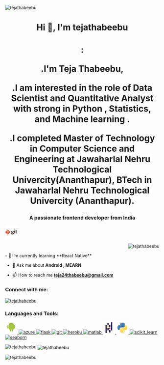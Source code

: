 <p align="left"> <img src="https://thumbs.dreamstime.com/z/big-data-center-analyzes-data-science-background-presentation-big-data-center-analyzes-data-science-background-159196598.jpg"alt="tejathabeebu" /> </p>
<h1 align="center">Hi 👋, I'm tejathabeebu</h1>
<h1 align="center">:
  
.I'm Teja Thabeebu, 
  
.I am interested in the role of Data Scientist and Quantitative Analyst with strong in Python , Statistics, and Machine learning . 
  
.I completed Master of Technology in Computer Science and Engineering at Jawaharlal Nehru Technological Univercity(Ananthapur), BTech in Jawaharlal Nehru    Technological Univercity (Ananthapur).</h1> 
<h3 align="center">A passionate frontend developer from India</h3>
<img src="https://github.com/devicons/devicon/blob/master/icons/git/git-original-wordmark.svg" title="Git" **alt="Git" width="40" height="40"/>&nbsp;
<p align="right"> <img src="https://cdn.dribbble.com/users/17707/screenshots/2413754/rrr.gif" alt="tejathabeebu" /> </p>
- 🌱 I’m currently learning **React Native**

- 💬 Ask me about **Android , MEARN**

- 📫 How to reach me **teja24thabeebu@gmail.com**

<h3 align="left">Connect with me:</h3>
<p align="left">
<a href="https://linkedin.com/in/tejathabeebu" target="blank"><img align="center" src="https://raw.githubusercontent.com/rahuldkjain/github-profile-readme-generator/master/src/images/icons/Social/linked-in-alt.svg" alt="tejathabeebu" height="30" width="40" /></a>
</p>
<h3 align="left">Languages and Tools:</h3>
<p align="left"> <a href="https://developer.android.com" target="_blank" rel="noreferrer"> <img src="https://raw.githubusercontent.com/devicons/devicon/master/icons/android/android-original-wordmark.svg" alt="android" width="40" height="40"/> </a> <a href="https://azure.microsoft.com/en-in/" target="_blank" rel="noreferrer"> <img src="https://www.vectorlogo.zone/logos/microsoft_azure/microsoft_azure-icon.svg" alt="azure" width="40" height="40"/> </a> <a href="https://flask.palletsprojects.com/" target="_blank" rel="noreferrer"> <img src="https://www.vectorlogo.zone/logos/pocoo_flask/pocoo_flask-icon.svg" alt="flask" width="40" height="40"/> </a> <a href="https://git-scm.com/" target="_blank" rel="noreferrer"> <img src="https://www.vectorlogo.zone/logos/git-scm/git-scm-icon.svg" alt="git" width="40" height="40"/> </a> <a href="https://heroku.com" target="_blank" rel="noreferrer"> <img src="https://www.vectorlogo.zone/logos/heroku/heroku-icon.svg" alt="heroku" width="40" height="40"/> </a> <a href="https://www.mathworks.com/" target="_blank" rel="noreferrer"> <img src="https://upload.wikimedia.org/wikipedia/commons/2/21/Matlab_Logo.png" alt="matlab" width="40" height="40"/> </a> <a href="https://pandas.pydata.org/" target="_blank" rel="noreferrer"> <img src="https://raw.githubusercontent.com/devicons/devicon/2ae2a900d2f041da66e950e4d48052658d850630/icons/pandas/pandas-original.svg" alt="pandas" width="40" height="40"/> </a> <a href="https://www.python.org" target="_blank" rel="noreferrer"> <img src="https://raw.githubusercontent.com/devicons/devicon/master/icons/python/python-original.svg" alt="python" width="40" height="40"/> </a> <a href="https://scikit-learn.org/" target="_blank" rel="noreferrer"> <img src="https://upload.wikimedia.org/wikipedia/commons/0/05/Scikit_learn_logo_small.svg" alt="scikit_learn" width="40" height="40"/> </a> <a href="https://seaborn.pydata.org/" target="_blank" rel="noreferrer"> <img src="https://seaborn.pydata.org/_images/logo-mark-lightbg.svg" alt="seaborn" width="40" height="40"/> </a> </p>

<p><img align="left" src="https://github-readme-stats.vercel.app/api/top-langs?username=tejathabeebu&show_icons=true&locale=en&layout=compact" alt="tejathabeebu" /></p>

<p>&nbsp;<img align="center" src="https://github-readme-stats.vercel.app/api?username=tejathabeebu&show_icons=true&locale=en" alt="tejathabeebu" /></p>

<p><img align="center" src="https://github-readme-streak-stats.herokuapp.com/?user=tejathabeebu&" alt="tejathabeebu" /></p>
